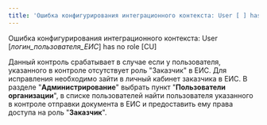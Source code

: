 ```yaml
---
title: 'Ошибка конфигурирования интеграционного контекста: User [ ] has no role'
---
```


Ошибка конфигурирования интеграционного контекста: User [_логин_пользователя_ЕИС_] has no role [CU]

Данный контроль срабатывает в случае если у пользователя, указанного в контроле отсутствует роль "Заказчик" в ЕИС. 
Для исправления необходимо зайти в личный кабинет заказчика в ЕИС. В разделе "**Администрирование**" выбрать пункт "**Пользователи организации**", в списке пользователей найти пользователя указанного в контроле отправки документа в ЕИС и предоставить ему права доступа на роль "**Заказчик**".